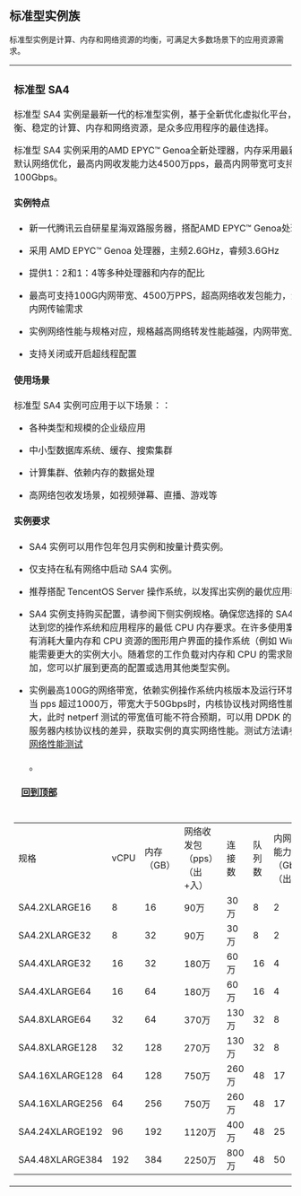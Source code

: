 <div class="sect1">
	<h2 id="S">标准型实例族</h2>
		<div class="sectionbody">
			<div class="paragraph">
				<p>标准型实例是计算、内存和网络资源的均衡，可满足大多数场景下的应用资源需求。</p>
</div>


<table class="tableblock frame-none grid-all spread custom-style">
				<colgroup>
					<col style="width: 100%;">
				</colgroup>
				<tbody>
					<tr>
						<td class="tableblock halign-left valign-top">
							<div>
								<div class="sect2">
									<h3 id="S6">标准型 SA4</h3>
									<div class="paragraph">
									<p>标准型 SA4 实例是最新一代的标准型实例，基于全新优化虚拟化平台，提供了平衡、稳定的计算、内存和网络资源，是众多应用程序的最佳选择。</p>
									<p>标准型 SA4 实例采用的AMD EPYC™ Genoa全新处理器，内存采用最新 DDR5，默认网络优化，最高内网收发能力达4500万pps，最高内网带宽可支持100Gbps。
</p>
									</div>
									<div class="sect3">
										<h4 id="_实例特点">实例特点</h4>
										<div class="ulist">
											<ul>
												<li>
												<p>新一代腾讯云自研星星海双路服务器，搭配AMD EPYC™ Genoa处理器</p>
												</li>
												<li>
												<p>采用 AMD EPYC™ Genoa 处理器，主频2.6GHz，睿频3.6GHz</p>
												</li>
												<li>
													<p>提供1：2和1：4等多种处理器和内存的配比</p>
												</li>
												<li>
													<p>最高可支持100G内网带宽、4500万PPS，超高网络收发包能力，满足超高的内网传输需求</p>
												</li>
												<li>
													<p>实例网络性能与规格对应，规格越高网络转发性能越强，内网带宽上限越高</p>
												</li>
												<li>
													<p>支持关闭或开启超线程配置</p>
												</li>
											</ul>
										</div>
									</div>
									<div class="sect3">
										<h4 id="_使用场景">使用场景</h4>
										<div class="paragraph">
											<p>标准型 SA4 实例可应用于以下场景：：</p>
										</div>
										<div class="ulist">
											<ul>
												<li>
													<p>各种类型和规模的企业级应用</p>
												</li>
												<li>
													<p>中小型数据库系统、缓存、搜索集群</p>
												</li>
												<li>
													<p>计算集群、依赖内存的数据处理</p>
												</li>
												<li>
													<p>高网络包收发场景，如视频弹幕、直播、游戏等</p>
												</li>
											</ul>
										</div>
									</div>
									<div class="sect3">
										<h4 id="_实例要求">实例要求</h4>
										<div class="ulist">
											<ul>
												<li>
													<p>SA4 实例可以用作包年包月实例和按量计费实例。</p>
												</li>
												<li>
													<p>仅支持在私有网络中启动 SA4 实例。</p>
												</li>
												<li>
													<p>推荐搭配 TencentOS Server 操作系统，以发挥出实例的最优应用表现。</p>
												</li>
												<li>
													<p>SA4 实例支持购买配置，请参阅下侧实例规格。确保您选择的 SA4 实例大小达到您的操作系统和应用程序的最低 CPU 内存要求。在许多使用案例中，带有消耗大量内存和 CPU 资源的图形用户界面的操作系统（例如 Windows）可能需要更大的实例大小。随着您的工作负载对内存和 CPU 的需求随着时间增加，您可以扩展到更高的配置或选用其他类型实例。</p>
												</li>
												<li>
													<p>实例最高100G的网络带宽，依赖实例操作系统内核版本及运行环境的支持。当 pps 超过1000万，带宽大于50Gbps时，内核协议栈对网络性能损耗较大，此时 netperf 测试的带宽值可能不符合预期，可以用 DPDK 的方法屏蔽云服务器内核协议栈的差异，获取实例的真实网络性能。测试方法请参见 <a href="https://cloud.tencent.com/document/product/213/56297">高吞吐网络性能测试</a></p>。
												</li>
											</ul>
										</div>
									</div>
									<div class="sect3">
										<h4 id="__a_href_instancetype_回到顶部_a">&nbsp; &nbsp;<a href="#INSTANCETYPE">回到顶部</a></h4>
									</div>
								</div>
							</div>
						</td>
					</tr>
					<tr>
						<td class="tableblock halign-left valign-top">
							<div>
	<table>
    <tr>
        <td>规格</td>
        <td>vCPU</td>
        <td>内存（GB）</td>
        <td>网络收发包（pps）（出+入）</td>
        <td>连接数</td>
        <td>队列数</td>
        <td>内网带宽能力（Gbps）（出+入）</td>
        <td>备注</td>
    </tr>
    <tr>
        <td>SA4.2XLARGE16</td>
        <td>8</td>
        <td>16</td>
        <td>90万</td>
        <td>30万</td>
        <td>8</td>
        <td>2</td>
        <td>-</td>
    </tr>
    <tr>
        <td>SA4.2XLARGE32</td>
        <td>8</td>
        <td>32</td>
        <td>90万</td>
        <td>30万</td>
        <td>8</td>
        <td>2</td>
        <td>-</td>
    </tr>
    <tr>
        <td>SA4.4XLARGE32</td>
        <td>16</td>
        <td>32</td>
        <td>180万</td>
        <td>60万</td>
        <td>16</td>
        <td> 4</td>
        <td>-</td>
    </tr>
    <tr>
        <td>SA4.4XLARGE64</td>
        <td>16</td>
        <td>64</td>
        <td>180万</td>
        <td>60万</td>
        <td>16</td>
        <td>4</td>
        <td>-</td>
    </tr>
    <tr>
        <td>SA4.8XLARGE64</td>
        <td>32</td>
        <td>64</td>
        <td>370万</td>
        <td>130万</td>
        <td>32</td>
        <td>8</td>
        <td>-</td>
    </tr>
    <tr>
        <td>SA4.8XLARGE128</td>
        <td>32</td>
        <td>128</td>
        <td>270万</td>
        <td>130万</td>
        <td>32</td>
        <td>8</td>
        <td>-</td>
    </tr>
    <tr>
        <td>SA4.16XLARGE128</td>
        <td>64</td>
        <td>128</td>
        <td>750万</td>
        <td>260万</td>
        <td>48</td>
        <td>17</td>
        <td>-</td>
    </tr>
    <tr>
        <td>SA4.16XLARGE256</td>
        <td>64</td>
        <td>256</td>
        <td>750万</td>
        <td>260万</td>
        <td>48</td>
        <td>17</td>
        <td>-</td>
    </tr>
    <tr>
        <td>SA4.24XLARGE192</td>
        <td>96</td>
        <td>192</td>
        <td>1120万</td>
        <td>400万</td>
        <td>48</td>
        <td>25</td>
        <td>-</td>
    </tr>
    <tr>
        <td>SA4.48XLARGE384</td>
        <td>192</td>
        <td>384</td>
        <td>2250万</td>
        <td>800万</td>
        <td>48</td>
        <td>50</td>
        <td>-</td>
    </tr>
</table></div></td>
</tr>
</tbody>
</table>
